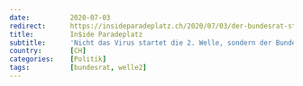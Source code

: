 ```yaml
---
date:          2020-07-03
redirect:      https://insideparadeplatz.ch/2020/07/03/der-bundesrat-startet-die-zweite-welle/
title:         In$ide Paradeplatz
subtitle:      'Nicht das Virus startet die 2. Welle, sondern der Bundesrat'
country:       [CH]
categories:    [Politik]
tags:          [bundesrat, welle2]
---
```

